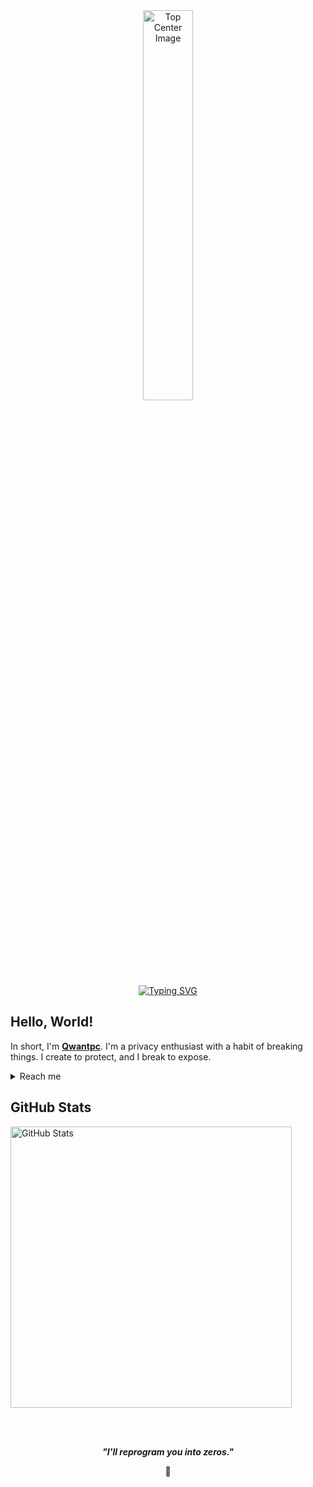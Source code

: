<div align="center">
  <img width="40%" src="https://github.com/user-attachments/assets/466fee29-c3cf-4aa3-8807-6d0daaa4e6cf" alt="Top Center Image" />
</div>

<div align="center">
  <a href="https://git.io/typing-svg">
    <img src="https://readme-typing-svg.demolab.com?font=Fira+Code&pause=1000&color=22F700&center=true&vCenter=true&width=435&lines=On+journey+to+become+a+great+Hacker" alt="Typing SVG" />
  </a>
</div>

<h2 align="left">Hello, World!</h2>

<p>
  In short, I'm <strong><a href="https://x.com/qwantpc">Qwantpc</a></strong>. I'm a privacy enthusiast with a habit of breaking things. I create to protect, and I break to expose.
</p>

<details>
  <summary>Reach me</summary>
  <p>Email: <a href="mailto:qwantpc@proton.me">qwantpc@proton.me</a></p>
</details>

<h2 id="github_stats" align="left">GitHub Stats</h2>
<p>
  <img src="https://github-readme-stats.vercel.app/api/top-langs/?username=qwantpc&layout=compact&theme=vision-friendly-dark" width="450" alt="GitHub Stats" />
</p>

<br><br>
<p align="center">
  <b><i>"I'll reprogram you into zeros."</i></b>
</p>

<p align="center">👻</p>
